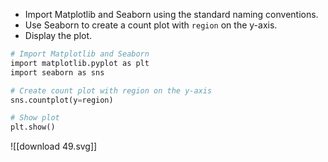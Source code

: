 - Import Matplotlib and Seaborn using the standard naming conventions.
- Use Seaborn to create a count plot with `region` on the y-axis.
- Display the plot.
```Python
# Import Matplotlib and Seaborn
import matplotlib.pyplot as plt
import seaborn as sns

# Create count plot with region on the y-axis
sns.countplot(y=region)

# Show plot
plt.show()
```
![[download 49.svg]]

